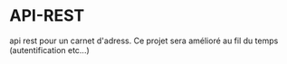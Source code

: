 # API-REST
api rest pour un carnet d'adress. 
Ce projet sera amélioré au fil du temps (autentification etc...)
